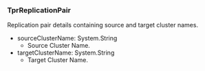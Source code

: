 ### TprReplicationPair
Replication pair details containing source and target cluster names.

- sourceClusterName: System.String
  - Source Cluster Name.
- targetClusterName: System.String
  - Target Cluster Name.
